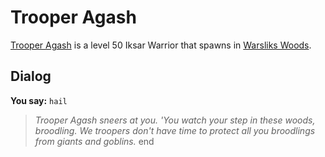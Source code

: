 # Trooper Agash



[Trooper Agash](/npc/79084) is a level 50 Iksar Warrior that spawns in [Warsliks Woods](/zone/79).



## Dialog

**You say:** `hail`



>*Trooper Agash sneers at you.  'You watch your step in these woods, broodling.  We troopers don't have time to protect all you broodlings from giants and goblins.*
end